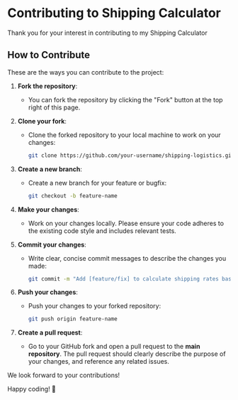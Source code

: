 # Contributing to Shipping Calculator 

Thank you for your interest in contributing to my Shipping Calculator

## How to Contribute

These are the ways you can contribute to the project:

1. **Fork the repository**:
   - You can fork the repository by clicking the "Fork" button at the top right of this page.
   
2. **Clone your fork**:
   - Clone the forked repository to your local machine to work on your changes:
     ```bash
     git clone https://github.com/your-username/shipping-logistics.git
     ```

3. **Create a new branch**:
   - Create a new branch for your feature or bugfix:
     ```bash
     git checkout -b feature-name
     ```

4. **Make your changes**:
   - Work on your changes locally. Please ensure your code adheres to the existing code style and includes relevant tests.

5. **Commit your changes**:
   - Write clear, concise commit messages to describe the changes you made:
     ```bash
     git commit -m "Add [feature/fix] to calculate shipping rates based on new criteria"
     ```

6. **Push your changes**:
   - Push your changes to your forked repository:
     ```bash
     git push origin feature-name
     ```

7. **Create a pull request**:
   - Go to your GitHub fork and open a pull request to the **main repository**. The pull request should clearly describe the purpose of your changes, and reference any related issues.


We look forward to your contributions!

Happy coding! 🎉
